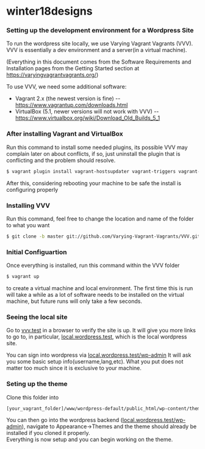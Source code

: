 # winter18designs
### Setting up the development environment for a Wordpress Site

To run the wordpress site locally, we use Varying Vagrant Vagrants (VVV).
VVV is essentially a dev environment and a server(in a virtual machine).

(Everything in this document comes from the Software Requirements and Installation pages 
from the Getting Started section at https://varyingvagrantvagrants.org/)

To use VVV, we need some additional software:
  - Vagrant 2.x (the newest version is fine)
  -- https://www.vagrantup.com/downloads.html
  - VirtualBox (5.1, newer versions will not work with VVV)
  --https://www.virtualbox.org/wiki/Download_Old_Builds_5_1 

### After installing Vagrant and VirtualBox
Run this command to install some needed plugins, its possible
VVV may complain later on about conflicts, if so, just uninstall the
plugin that is conflicting and the problem should resolve.
```sh
$ vagrant plugin install vagrant-hostsupdater vagrant-triggers vagrant-vbguest
```
After this, considering rebooting your machine to be safe the install is configuring properly

### Installing VVV
Run this command, feel free to change the location and name of the folder to what you want
```sh
$ git clone -b master git://github.com/Varying-Vagrant-Vagrants/VVV.git ~/vagrant-local
```
### Initial Configuartion
Once everything is installed, run this command within the VVV folder
```sh
$ vagrant up
```
to create a virtual machine and local environment.
The first time this is run will take a while as a lot of software needs
to be installed on the virtual machine, but future runs will only take
a few seconds.

### Seeing the local site
Go to [vvv.test] in a browser to verify the site is up.
It will give you more links to go to, in particular,
[local.wordpress.test], which is the local wordpress site.

You can sign into wordpress via [local.wordpress.test/wp-admin]
It will ask you some basic setup info(username,lang,etc).  What you put does not matter too much since it is exclusive to your machine.

### Seting up the theme
Clone this folder into
```sh
[your_vagrant_folder]/www/wordpress-default/public_html/wp-content/themes
```
You can then go into the wordpress backend ([local.wordpress.test/wp-admin]),
navigate to Appearance->Themes and the theme should already be installed if you cloned it properly.  
Everything is now setup and you can begin working on the theme.

   [local.wordpress.test]: <http://local.wordpress.test>
   [local.wordpress.test/wp-admin]: <http://local.wordpress.test/wp-admin>
   [vvv.test]: <http://vvv.test>